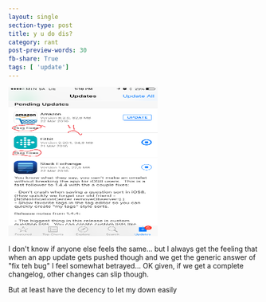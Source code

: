 ```yaml
---
layout: single
section-type: post
title: y u do dis?
category: rant
post-preview-words: 30
fb-share: True
tags: [ 'update']
---
```


<img src="/assets/img/posts/2016-04-04-be-as-vauge-as-possible/update_lies.PNG" alt="the update lie" height="300" width="300">

I don't know if anyone else feels the same... but I always get the feeling that when an app update gets pushed though and we get the generic answer of "fix teh bug" I feel somewhat betrayed... OK given, if we get a complete changelog, other changes can slip though.

But at least have the decency to let my down easily